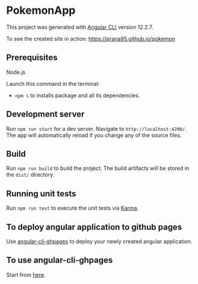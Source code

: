 # PokemonApp

This project was generated with [Angular CLI](https://github.com/angular/angular-cli) version 12.2.7.

To see the created site in action: https://prana95.github.io/pokemon

## Prerequisites 
Node.js

Launch this command in the terminal:
- `npm i` to installs package and all its dependencies.

## Development server

Run `npm run start` for a dev server. Navigate to `http://localhost:4200/`. The app will automatically reload if you change any of the source files.


## Build

Run `npm run build` to build the project. The build artifacts will be stored in the `dist/` directory.

## Running unit tests

Run `npm run test` to execute the unit tests via [Karma](https://karma-runner.github.io).



## To deploy angular application to github pages
Use [angular-cli-ghpages](https://github.com/angular-schule/angular-cli-ghpages/#readme) to deploy your newly created angular application.

## To use angular-cli-ghpages
Start from [here](https://github.com/angular-schule/angular-cli-ghpages/#%EF%B8%8F-prerequisites-).

